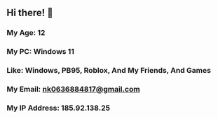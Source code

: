 ## Hi there! 👋

### My Age: 12
### My PC: Windows 11
### Like: Windows, PB95, Roblox, And My Friends, And Games
### My Email: nk0636884817@gmail.com
### My IP Address: 185.92.138.25
